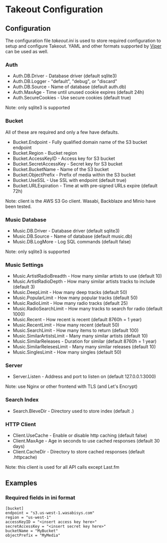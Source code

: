 # Takeout Configuration

## Configuration ##

The configuration file _takeout.ini_ is used to store required configuration to
setup and configure Takeout. YAML and other formats supported by
[Viper](https://github.com/spf13/viper) can be used as well.


### Auth

* Auth.DB.Driver - Database driver (default sqlite3)
* Auth.DB.Logger - "default", "debug", or "discard"
* Auth.DB.Source - Name of database (default auth.db)
* Auth.MaxAge - Time until unused cookie expires (default 24h)
* Auth.SecureCookies - Use secure cookies (default true)

Note: only sqlite3 is supported

### Bucket

All of these are required and only a few have defaults.

* Bucket.Endpoint - Fully qualified domain name of the S3 bucket endpoint
* Bucket.Region - Bucket region
* Bucket.AccessKeyID - Access key for S3 bucket
* Bucket.SecretAccessKey - Secret key for S3 bucket
* Bucket.BucketName - Name of the S3 bucket
* Bucket.ObjectPrefix - Prefix of media within the S3 bucket
* Bucket.UseSSL - Use SSL with endpoint (default true)
* Bucket.URLExpiration - Time at with pre-signed URLs expire (default 72h)

Note: client is the AWS S3 Go client. Wasabi, Backblaze and Minio have been tested.

### Music Database

* Music.DB.Driver - Database driver (default sqlite3)
* Music.DB.Source - Name of database (default music.db)
* Music.DB.LogMore - Log SQL commands (default false)

Note: only sqlite3 is supported

### Music Settings

* Music.ArtistRadioBreadth - How many similar artists to use (default 10)
* Music.ArtistRadioDepth - How many similar artists tracks to include (default 3)
* Music.DeepLimit - How many deep tracks (default 50)
* Music.PopularLimit - How many popular tracks (default 50)
* Music.RadioLimit - How many radio tracks (default 25)
* Music.RadioSearchLimit - How many tracks to search for radio (default 1000)
* Music.Recent - How recent is recent (default 8760h = 1 year)
* Music.RecentLimit - How many recent (default 50)
* Music.SearchLimit - How many items to return (default 100)
* Music.SimilarArtistsLimit - Many many similar artists (default 10)
* Music.SimilarReleases - Duration for similar (default 8760h = 1 year)
* Music.SimilarRelesesLimit - Many many similar releases (default 10)
* Music.SinglesLimit - How many singles (default 50)

### Server

* Server.Listen - Address and port to listen on (default 127.0.0.1:3000)

Note: use Nginx or other frontend with TLS (and Let's Encrypt)

### Search Index

* Search.BleveDir - Directory used to store index (default .)

### HTTP Client

* Client.UseCache - Enable or disable http caching (default false)
* Client.MaxAge - Age in seconds to use cached responses (default 30 days)
* Client.CacheDir - Directory to store cached responses (default .httpcache)

Note: this client is used for all API calls except Last.fm

## Examples

### Required fields in ini format

	[bucket]
	endpoint = "s3.us-west-1.wasabisys.com"
	region = "us-west-1"
	accessKeyID = "<insert access key here>"
	secretAccessKey = "<insert secret key here>"
	bucketName = "MyBucket"
	objectPrefix = "MyMedia"
